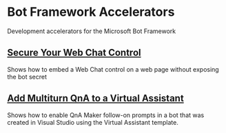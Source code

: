 # Bot Framework Accelerators
Development accelerators for the Microsoft Bot Framework

## [Secure Your Web Chat Control](SecuredWebChatControl)
Shows how to embed a Web Chat control on a web page without exposing the bot secret

## [Add Multiturn QnA to a Virtual Assistant](MultiturnQnAMaker)
Shows how to enable QnA Maker follow-on prompts in a bot that was created in Visual Studio
using the Virtual Assistant template.
